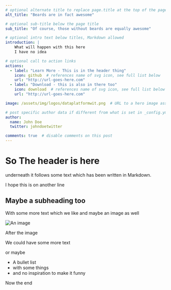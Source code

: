 ```yaml
---
# optional alternate title to replace page.title at the top of the page
alt_title: "Beards are in fact awesome"

# optional sub-title below the page title
sub_title: "Of course, those without beards are equally awesome"

# optional intro text below titles, Markdown allowed
introduction: |
    What will happen with this here
    I have no idea

# optional call to action links
actions:
  - label: "Learn More - This is in the header thing"
    icon: github  # references name of svg icon, see full list below
    url: "http://url-goes-here.com"
  - label: "Download - this is also in there too"
    icon: download  # references name of svg icon, see full list below
    url: "http://url-goes-here.com"

image: /assets/img/logos/dataplatformwit.png  # URL to a hero image associated with the post (e.g., /assets/page-pic.jpg)

# post specific author data if different from what is set in _config.yml 
author:
  name: John Doe
  twitter: johndoetwitter

comments: true  # disable comments on this post
---
```


# So The header is here

underneath it follows some text which has been written in Markdown.  

I hope this is on another line

## Maybe a subheading too

With some more text which we like and maybe an image as well

![An image](/datasaturdays-blog/assets/img/logos/dataplatformwit.png)

After the image

We could have some more text

or maybe  

- A bullet list
- with some things
- and no inspiration to make it funny

Now the end